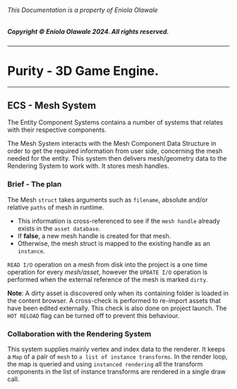 ###### This Documentation is a property of Eniola Olawale
##### Copyright &copy; Eniola Olawale 2024. All rights reserved.

<hr>

# Purity - 3D Game Engine.
<hr>

## ECS - Mesh System
The Entity Component Systems contains a number of systems that relates with their respective components.
 
The Mesh System interacts with the Mesh Component Data Structure in order to get the required information from user side, concerning the mesh needed for the entity.
This system then delivers mesh/geometry data to the Rendering System to work with.
It stores mesh handles.

### Brief - The plan
The Mesh `struct` takes arguments such as `filename`, absolute and/or relative `paths` of mesh in runtime.
- This information is cross-referenced to see if the `mesh handle` already exists in the `asset database`.
- If **false**, a new mesh handle is created for that mesh.
- Otherwise, the mesh struct is mapped to the existing handle as an `instance`.

`READ I/O` operation on a mesh from disk into the project is a one time operation for every _mesh/asset_, however the `UPDATE I/O` operation is performed when the external reference of the mesh is marked `dirty`.

__Note__: A dirty asset is discovered only when its containing folder is loaded in the content browser. A cross-check is performed to re-import assets that have been edited externally.
This check is also done on project launch.
The `HOT RELOAD` flag can be turned off to prevent this behaviour.

### Collaboration with the Rendering System
This system supplies mainly vertex and index data to the renderer. It keeps a `Map` of a pair of `mesh` to `a list of instance transforms`.
In the render loop, the map is queried and using `instanced rendering` all the transform components in the list of instance transforms are rendered in a single draw call. 
